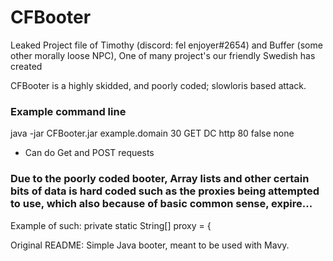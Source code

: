 # CFBooter
Leaked Project file of Timothy (discord: fel enjoyer#2654) and Buffer (some other morally loose NPC), One of many project's our friendly Swedish has created

CFBooter is a highly skidded, and poorly coded; slowloris based attack.


### Example command line
java -jar CFBooter.jar example.domain 30 GET DC http 80 false none

- Can do Get and POST requests


### Due to the poorly coded booter, Array lists and other certain bits of data is hard coded such as the proxies being attempted to use, which also because of basic common sense, expire...
Example of such: private static String[] proxy = {

Original README:
Simple Java booter, meant to be used with Mavy.
